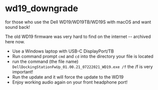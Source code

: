 # wd19_downgrade
for those who use the Dell WD19/WD19TB/WD19S with macOS and want sound back!


The old WD19 firmware was very hard to find on the internet -- archived here now. 

- Use a Windows laptop with USB-C DisplayPort/TB
- Run command prompt `cmd` and `cd` into the directory your file is located
- run the command (the file name) `DellDockingStationFwUp_01.00.21_07222021_WD19.exe /f` the /f is very important!
- Run the update and it will force the update to the WD19
- Enjoy working audio again on your front headphone port!
